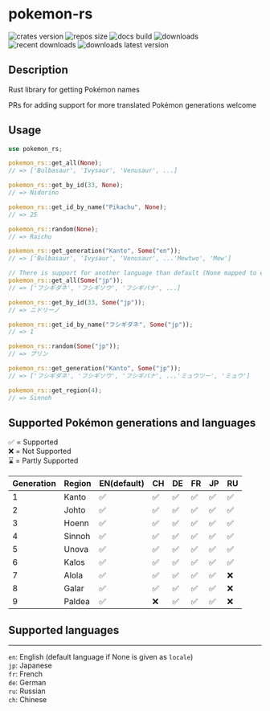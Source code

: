 # pokemon-rs

![crates version](https://img.shields.io/crates/v/pokemon-rs.svg?style=flat-square)
![repos size](https://img.shields.io/github/repo-size/jonasjore/pokemon-rs)
![docs build](https://img.shields.io/docsrs/pokemon-rs)
![downloads](https://img.shields.io/crates/d/pokemon-rs)
![recent downloads](https://img.shields.io/crates/dr/pokemon-rs)
![downloads latest version](https://img.shields.io/crates/dv/pokemon-rs)
## Description

Rust library for getting Pokémon names

PRs for adding support for more translated Pokémon generations welcome
  
## Usage

```rust
use pokemon_rs;

pokemon_rs::get_all(None);
// => ['Bulbasaur', 'Ivysaur', 'Venusaur', ...]

pokemon_rs::get_by_id(33, None);
// => Nidorino

pokemon_rs::get_id_by_name("Pikachu", None);
// => 25

pokemon_rs::random(None);
// => Raichu

pokemon_rs::get_generation("Kanto", Some("en"));
// => ['Bulbasaur', 'Ivysaur', 'Venusaur', ...'Mewtwo', 'Mew']

// There is support for another language than default (None mapped to en) that can be given, like `Some("jp")`):
pokemon_rs::get_all(Some("jp"));
// => ['フシギダネ', 'フシギソウ', 'フシギバナ', ...]

pokemon_rs::get_by_id(33, Some("jp"));
// => ニドリーノ

pokemon_rs::get_id_by_name("フシギダネ", Some("jp"));
// => 1

pokemon_rs::random(Some("jp"));
// => プリン

pokemon_rs::get_generation("Kanto", Some("jp"));
// => ['フシギダネ', 'フシギソウ', 'フシギバナ', ...'ミュウツー', 'ミュウ']

pokemon_rs::get_region(4);
// => Sinnoh
```

## Supported Pokémon generations and languages

✅ = Supported  
❌ = Not Supported  
⌛ = Partly Supported

|  Generation | Region | EN(default) | CH | DE | FR | JP | RU |
| --- | --- | --- | --- | --- | --- | --- | --- |
| 1 | Kanto | ✅ | ✅ | ✅  | ✅ | ✅ | ✅ |
| 2 | Johto | ✅ | ✅ | ✅ | ✅ | ✅ | ✅ |
| 3 | Hoenn | ✅ | ✅ | ✅ | ✅ | ✅ | ✅ |
| 4 | Sinnoh | ✅ | ✅ | ✅ | ✅ | ✅ | ✅ |
| 5 | Unova | ✅ | ✅ | ✅ | ✅ | ✅ | ✅ |
| 6 | Kalos | ✅ | ✅ | ✅ | ✅ | ✅ | ✅ |
| 7 | Alola | ✅ | ✅ | ✅ | ✅ | ✅ | ❌ |
| 8 | Galar | ✅ | ✅ | ✅ | ✅ | ✅ | ❌ |
| 9 | Paldea | ✅ | ❌ | ✅ | ✅ | ✅ | ❌ |

## Supported languages

---
`en`: English (default language if None is given as `locale`)  
`jp`: Japanese  
`fr`: French  
`de`: German  
`ru`: Russian  
`ch`: Chinese  
